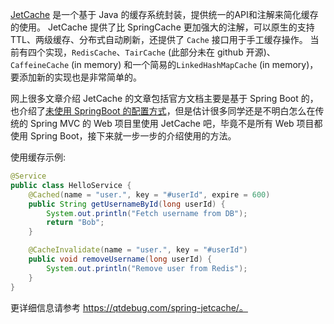 [JetCache](https://github.com/alibaba/jetcache/wiki) 是一个基于 Java 的缓存系统封装，提供统一的API和注解来简化缓存的使用。 JetCache 提供了比 SpringCache 更加强大的注解，可以原生的支持 TTL、两级缓存、分布式自动刷新，还提供了 `Cache` 接口用于手工缓存操作。 当前有四个实现，`RedisCache`、`TairCache` (此部分未在 github 开源)、`CaffeineCache` (in memory) 和一个简易的`LinkedHashMapCache` (in memory)，要添加新的实现也是非常简单的。

网上很多文章介绍 JetCache 的文章包括官方文档主要是基于 Spring Boot 的，也介绍了[未使用 SpringBoot 的配置方式](https://github.com/alibaba/jetcache/wiki/GettingStarted_CN#未使用springboot的配置方式)，但是估计很多同学还是不明白怎么在传统的 Spring MVC 的 Web 项目里使用 JetCache 吧，毕竟不是所有 Web 项目都使用 Spring Boot，接下来就一步一步的介绍使用的方法。

使用缓存示例:

```java
@Service
public class HelloService {
    @Cached(name = "user.", key = "#userId", expire = 600)
    public String getUsernameById(long userId) {
        System.out.println("Fetch username from DB");
        return "Bob";
    }

    @CacheInvalidate(name = "user.", key = "#userId")
    public void removeUsername(long userId) {
        System.out.println("Remove user from Redis");
    }
}
```

更详细信息请参考 https://qtdebug.com/spring-jetcache/。

